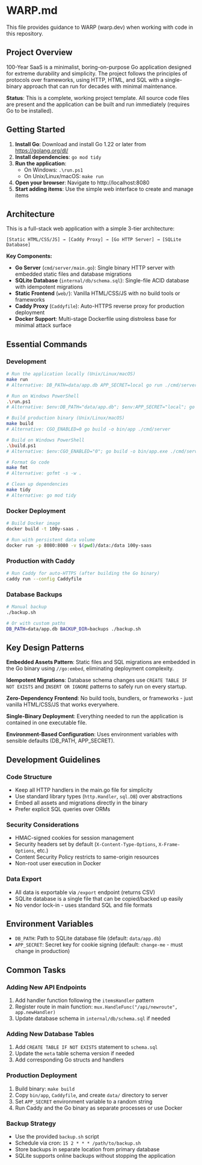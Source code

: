 # WARP.md

This file provides guidance to WARP (warp.dev) when working with code in this repository.

## Project Overview

100-Year SaaS is a minimalist, boring-on-purpose Go application designed for extreme durability and simplicity. The project follows the principles of protocols over frameworks, using HTTP, HTML, and SQL with a single-binary approach that can run for decades with minimal maintenance.

**Status**: This is a complete, working project template. All source code files are present and the application can be built and run immediately (requires Go to be installed).

## Getting Started

1. **Install Go**: Download and install Go 1.22 or later from https://golang.org/dl/
2. **Install dependencies**: `go mod tidy`
3. **Run the application**: 
   - On Windows: `.\run.ps1`
   - On Unix/Linux/macOS: `make run`
4. **Open your browser**: Navigate to http://localhost:8080
5. **Start adding items**: Use the simple web interface to create and manage items

## Architecture

This is a full-stack web application with a simple 3-tier architecture:

```
[Static HTML/CSS/JS] → [Caddy Proxy] → [Go HTTP Server] → [SQLite Database]
```

**Key Components:**
- **Go Server** (`cmd/server/main.go`): Single binary HTTP server with embedded static files and database migrations
- **SQLite Database** (`internal/db/schema.sql`): Single-file ACID database with idempotent migrations
- **Static Frontend** (`web/`): Vanilla HTML/CSS/JS with no build tools or frameworks
- **Caddy Proxy** (`Caddyfile`): Auto-HTTPS reverse proxy for production deployment
- **Docker Support**: Multi-stage Dockerfile using distroless base for minimal attack surface

## Essential Commands

### Development
```bash
# Run the application locally (Unix/Linux/macOS)
make run
# Alternative: DB_PATH=data/app.db APP_SECRET=local go run ./cmd/server

# Run on Windows PowerShell
.\run.ps1
# Alternative: $env:DB_PATH="data/app.db"; $env:APP_SECRET="local"; go run ./cmd/server

# Build production binary (Unix/Linux/macOS)
make build
# Alternative: CGO_ENABLED=0 go build -o bin/app ./cmd/server

# Build on Windows PowerShell
.\build.ps1
# Alternative: $env:CGO_ENABLED="0"; go build -o bin/app.exe ./cmd/server

# Format Go code
make fmt
# Alternative: gofmt -s -w .

# Clean up dependencies
make tidy
# Alternative: go mod tidy
```

### Docker Deployment
```bash
# Build Docker image
docker build -t 100y-saas .

# Run with persistent data volume
docker run -p 8080:8080 -v $(pwd)/data:/data 100y-saas
```

### Production with Caddy
```bash
# Run Caddy for auto-HTTPS (after building the Go binary)
caddy run --config Caddyfile
```

### Database Backups
```bash
# Manual backup
./backup.sh

# Or with custom paths
DB_PATH=data/app.db BACKUP_DIR=backups ./backup.sh
```

## Key Design Patterns

**Embedded Assets Pattern**: Static files and SQL migrations are embedded in the Go binary using `//go:embed`, eliminating deployment complexity.

**Idempotent Migrations**: Database schema changes use `CREATE TABLE IF NOT EXISTS` and `INSERT OR IGNORE` patterns to safely run on every startup.

**Zero-Dependency Frontend**: No build tools, bundlers, or frameworks - just vanilla HTML/CSS/JS that works everywhere.

**Single-Binary Deployment**: Everything needed to run the application is contained in one executable file.

**Environment-Based Configuration**: Uses environment variables with sensible defaults (DB_PATH, APP_SECRET).

## Development Guidelines

### Code Structure
- Keep all HTTP handlers in the main.go file for simplicity
- Use standard library types (`http.Handler`, `sql.DB`) over abstractions
- Embed all assets and migrations directly in the binary
- Prefer explicit SQL queries over ORMs

### Security Considerations
- HMAC-signed cookies for session management
- Security headers set by default (`X-Content-Type-Options`, `X-Frame-Options`, etc.)
- Content Security Policy restricts to same-origin resources
- Non-root user execution in Docker

### Data Export
- All data is exportable via `/export` endpoint (returns CSV)
- SQLite database is a single file that can be copied/backed up easily
- No vendor lock-in - uses standard SQL and file formats

## Environment Variables

- `DB_PATH`: Path to SQLite database file (default: `data/app.db`)
- `APP_SECRET`: Secret key for cookie signing (default: `change-me` - must change in production)

## Common Tasks

### Adding New API Endpoints
1. Add handler function following the `itemsHandler` pattern
2. Register route in main function: `mux.HandleFunc("/api/newroute", app.newHandler)`
3. Update database schema in `internal/db/schema.sql` if needed

### Adding New Database Tables
1. Add `CREATE TABLE IF NOT EXISTS` statement to `schema.sql`
2. Update the `meta` table schema version if needed
3. Add corresponding Go structs and handlers

### Production Deployment
1. Build binary: `make build`
2. Copy `bin/app`, `Caddyfile`, and create `data/` directory to server
3. Set `APP_SECRET` environment variable to a random string
4. Run Caddy and the Go binary as separate processes or use Docker

### Backup Strategy
- Use the provided `backup.sh` script
- Schedule via cron: `15 2 * * * /path/to/backup.sh`
- Store backups in separate location from primary database
- SQLite supports online backups without stopping the application
